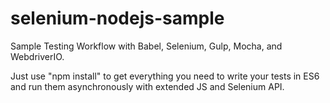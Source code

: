 # selenium-nodejs-sample
Sample Testing Workflow with Babel, Selenium, Gulp, Mocha, and WebdriverIO.


Just use "npm install" to get everything you need to write your tests in ES6 and run them asynchronously with extended JS and Selenium API.

